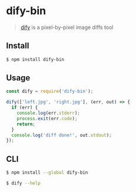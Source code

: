 # dify-bin 

> [dify](https://github.com/jihchi/dify) is a pixel-by-pixel image diffs tool

## Install

```sh
$ npm install dify-bin
```

## Usage

```js
const dify = require('dify-bin');

dify(['left.jpg', 'right.jpg'], (err, out) => {
  if (err) {
    console.log(err.stderr);
    process.exit(err.code);
    return;
  }
  console.log('diff done!', out.stdout);
});
```

## CLI

```sh
$ npm install --global dify-bin
```

```sh
$ dify --help
```


